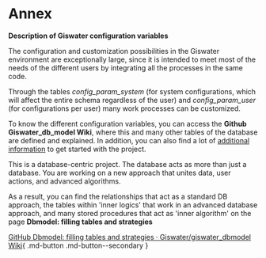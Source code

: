 <script>
    var style = document.createElement('style');
    style.innerHTML = `
        .wy-nav-content {
            width: 100% !important;
            max-width: 100% !important;
            margin: 0 auto !important;
        }
    `;
    document.head.appendChild(style);
</script>


# Annex

**Description of Giswater configuration variables**

The configuration and customization possibilities in the Giswater environment  are exceptionally large, since it is intended to meet most of the needs of the different users by integrating all the processes in the same code.

Through the tables *config_param_system* (for system configurations, which will affect the entire schema regardless of the user) and *config_param_user* (for configurations per user) many work processes can be customized.

To know the different configuration variables, you can access the **Github Giswater_db_model Wiki**, where this and many other tables of the database are defined and explained. In addition, you can also find a lot of [additional information](https://github.com/Giswater/giswater_dbmodel/wiki/config_param_system) to get started with the project.

This is a database-centric project. The database acts as more than just a database. You are working on a new approach that unites data, user actions, and advanced algorithms. 

As a result, you can find the relationships that act as a standard DB approach, the tables within 'inner logics' that work in an advanced database approach, and many stored procedures that act as 'inner algorithm' on the page **Dbmodel: filling tables and strategies**

[GitHub Dbmodel: filling tables and strategies · Giswater/giswater_dbmodel Wiki](https://github.com/Giswater/giswater_dbmodel/wiki/Dbmodel:-filling-tables-and-strategies){ .md-button .md-button--secondary }
